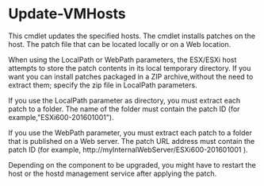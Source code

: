# Update-VMHosts
This cmdlet updates the specified hosts. The cmdlet installs patches on the host. 
The patch file that can be located locally or on a Web location.

When using the LocalPath or WebPath parameters, the ESX/ESXi host attempts to store the patch contents in its local temporary directory.
If you want you can install patches packaged in a ZIP archive,without the need to extract them; specify the zip file in LocalPath parameters.

If you use the LocalPath parameter as directory, you must extract each patch to a folder. The name of the folder must contain the patch ID (for example,"ESXi600-201601001").  

If you use the WebPath parameter, you must extract each patch to a folder that is published on a Web server. 
The patch URL address must contain the patch ID (for example, http://myInternalWebServer/ESXi600-201601001 ). 

Depending on the component to be upgraded, you might have  to restart the host or the hostd management service after applying the patch.
